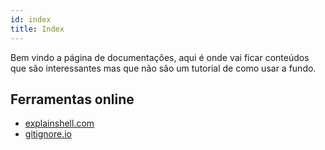 ```yaml
---
id: index
title: Index
---
```


Bem vindo a página de documentações, aqui é onde vai ficar conteúdos que são interessantes mas que não são um tutorial de como usar a fundo.

## Ferramentas online

- [explainshell.com](./ferramentas_online/explainshell_com)
- [gitignore.io](./ferramentas_online/gitignore_io)
